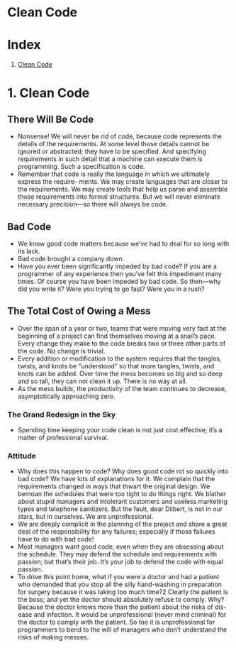 # Clean Code

# Index

1. [Clean Code](#clean-code)

# 1. Clean Code
## There Will Be Code
* Nonsense! We will never be rid of code, because code represents the details of the requirements. At some level those details cannot be ignored or abstracted; they have to be specified. And specifying requirements in such detail that a machine can execute them is programming. Such a specification is code.
* Remember that code is really the language in which we ultimately express the require- ments. We may create languages that are closer to the requirements. We may create tools that help us parse and assemble those requirements into formal structures. But we will never eliminate necessary precision—so there will always be code.

## Bad Code
* We know good code matters because we’ve had to deal for so long with its lack.
* Bad code brought a company down.
* Have you ever been significantly impeded by bad code? If you are a programmer of any experience then you’ve felt this impediment many times.
Of course you have been impeded by bad code. So then—why did you write it? Were you trying to go fast? Were you in a rush? 

## The Total Cost of Owing a Mess

* Over the span of a year or two, teams that were moving very fast at the beginning of a project can find themselves moving at a snail’s pace. Every change they make to the code breaks two or three other parts of the code. No change is trivial.
* Every addition or modification to the system requires that the tangles, twists, and knots be “understood” so that more tangles, twists, and knots can be added. Over time the mess becomes so big and so deep and so tall, they can not clean it up. There is no way at all.
* As the mess builds, the productivity of the team continues to decrease, asymptotically approaching zero.

### The Grand Redesign in the Sky

* Spending time keeping your code clean is not just cost effective; it’s a matter of professional survival.

### Attitude

* Why does this happen to code? Why does good code rot so quickly into bad code? We have lots of explanations for it. We complain that the requirements changed in ways that thwart the original design. We bemoan the schedules that were too tight to do things right. We blather about stupid managers and intolerant customers and useless marketing types and telephone sanitizers. But the fault, dear Dilbert, is not in our stars, but in ourselves. We are unprofessional.
* We are deeply complicit in the planning of the project and share a great deal of the responsibility for any failures; especially if those failures have to do with bad code!
* Most managers want good code, even when they are obsessing about the schedule. They may defend the schedule and requirements with passion; but that’s their job. It’s your job to defend the code with equal passion.
* To drive this point home, what if you were a doctor and had a patient who demanded that you stop all the silly hand-washing in preparation for surgery because it was taking too much time?2 Clearly the patient is the boss; and yet the doctor should absolutely refuse to comply. Why? Because the doctor knows more than the patient about the risks of dis- ease and infection. It would be unprofessional (never mind criminal) for the doctor to comply with the patient.
So too it is unprofessional for programmers to bend to the will of managers who don’t understand the risks of making messes.